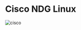 # Cisco NDG Linux

![cisco](https://user-images.githubusercontent.com/101035658/160378774-866385e0-224e-4618-ac20-095ce414daf0.png)
